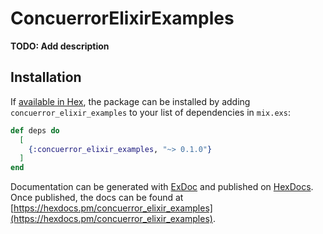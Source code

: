 # ConcuerrorElixirExamples

**TODO: Add description**

## Installation

If [available in Hex](https://hex.pm/docs/publish), the package can be installed
by adding `concuerror_elixir_examples` to your list of dependencies in `mix.exs`:

```elixir
def deps do
  [
    {:concuerror_elixir_examples, "~> 0.1.0"}
  ]
end
```

Documentation can be generated with [ExDoc](https://github.com/elixir-lang/ex_doc)
and published on [HexDocs](https://hexdocs.pm). Once published, the docs can
be found at [https://hexdocs.pm/concuerror_elixir_examples](https://hexdocs.pm/concuerror_elixir_examples).

